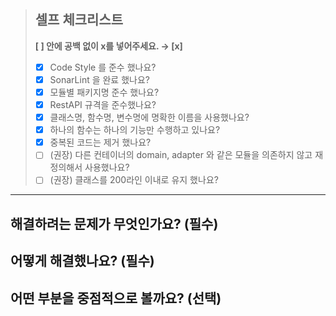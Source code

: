 > ## 셀프 체크리스트
> **[ ] 안에 공백 없이 x를 넣어주세요. → [x]**
>- [x] Code Style 를 준수 했나요?
>- [x] SonarLint 을 완료 했나요?
>- [x] 모듈별 패키지명 준수 했나요?
>- [x] RestAPI 규격을 준수했나요?
>- [x] 클래스명, 함수명, 변수명에 명확한 이름을 사용했나요?
>- [x] 하나의 함수는 하나의 기능만 수행하고 있나요?
>- [x] 중복된 코드는 제거 했나요?
>- [ ] (권장) 다른 컨테이너의 domain, adapter 와 같은 모듈을 의존하지 않고 재정의해서 사용했나요?
>- [ ] (권장) 클래스를 200라인 이내로 유지 했나요?
---------------------------------------
## 해결하려는 문제가 무엇인가요? (필수)

## 어떻게 해결했나요? (필수)

## 어떤 부분을 중점적으로 볼까요? (선택)